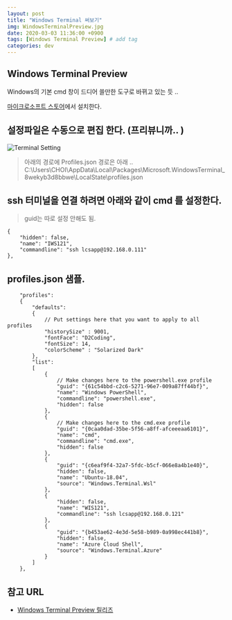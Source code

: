 ```yaml
---
layout: post
title: "Windows Terminal 써보기"
img: WindowsTerminalPreview.jpg
date: 2020-03-03 11:36:00 +0900
tags: [Windows Terminal Preview] # add tag
categories: dev
---
```


## Windows Terminal Preview

Windows의 기본 cmd 창이 드디어 쓸만한 도구로 바뀌고 있는 듯 .. 

[마이크로소프트 스토어](https://www.microsoft.com/ko-kr/p/windows-terminal-preview/9n0dx20hk701?activetab=pivot:overviewtab)에서 설치한다. 

## 설정파일은 수동으로 편집 한다. (프리뷰니까.. ) 
![Terminal Setting]({{site.bashurl}}/assets/img/WindowsTerminal_setting.png)
 
> 아래의 경로에 Profiles.json 경로은 아래 .. 
> C:\Users\CHOI\AppData\Local\Packages\Microsoft.WindowsTerminal_8wekyb3d8bbwe\LocalState\profiles.json 

## ssh 터미널을 연결 하려면 아래와 같이 cmd 를 설정한다.  

> guid는 따로 설정 안해도 됨. 
``` 
{
	"hidden": false,
	"name": "IWS121",
	"commandline": "ssh lcsapp@192.168.0.111"
},
```

## profiles.json 샘플. 

```
    "profiles":
    {
        "defaults":
        {
            // Put settings here that you want to apply to all profiles
            "historySize" : 9001,
            "fontFace": "D2Coding",
            "fontSize": 14,
            "colorScheme" : "Solarized Dark"
        },
        "list":
        [
            {
                // Make changes here to the powershell.exe profile
                "guid": "{61c54bbd-c2c6-5271-96e7-009a87ff44bf}",
                "name": "Windows PowerShell",
                "commandline": "powershell.exe",
                "hidden": false
            },
            {
                // Make changes here to the cmd.exe profile
                "guid": "{0caa0dad-35be-5f56-a8ff-afceeeaa6101}",
                "name": "cmd",
                "commandline": "cmd.exe",
                "hidden": false
            },
            {
                "guid": "{c6eaf9f4-32a7-5fdc-b5cf-066e8a4b1e40}",
                "hidden": false,
                "name": "Ubuntu-18.04",
                "source": "Windows.Terminal.Wsl"
            },
            {
                "hidden": false,
                "name": "WIS121",
                "commandline": "ssh lcsapp@192.168.0.121"
            },
            {
                "guid": "{b453ae62-4e3d-5e58-b989-0a998ec441b8}",
                "hidden": false,
                "name": "Azure Cloud Shell",
                "source": "Windows.Terminal.Azure"
            }
        ]
    },
``` 


## 참고 URL
-  [Windows Terminal Preview 릴리즈](https://www.lesstif.com/pages/viewpage.action?pageId=71401723)

